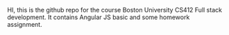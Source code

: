 HI, this is the github repo for the course Boston University CS412 Full stack development. It contains Angular JS basic and some homework assignment.
